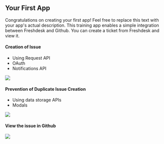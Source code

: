 ## Your First App

Congratulations on creating your first app! Feel free to replace this text with your app's actual description.
This training app enables a simple integration between Freshdesk and Github. You can create a ticket from Freshdesk and view it.

#### Creation of Issue 
- Using Request API
- OAuth
- Notifications API

![](/app/resources/img/1.gif)

#### Prevention of Duplicate Issue Creation
- Using data storage APIs
- Modals

![](/app/resources/img/2.gif)

#### View the issue in Github
![](/app/resources/img/3.gif)
